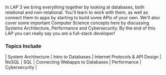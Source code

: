 In LAP 3 we bring everything together by looking at databases, both relational and non-relational. You'll learn to work with them, as well as connect them to apps by starting to build some APIs of your own. We'll also cover some important Computer Science concepts here by discussing Systems Architecture, Performance and Cybersecurity. By the end of this LAP you can really say you are a full-stack developer!

### Topics Include
| System Architecture | Intro to Databases | Internet Protocols & API Design | NoSQL | SQL | Connecting Webapps to Databases | Performance | Cybersecurity |